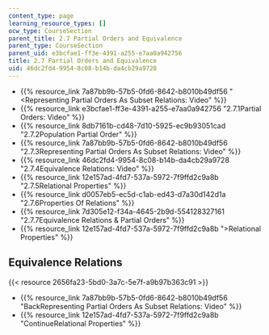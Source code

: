 ```yaml
---
content_type: page
learning_resource_types: []
ocw_type: CourseSection
parent_title: 2.7 Partial Orders and Equivalence
parent_type: CourseSection
parent_uid: e3bcfae1-ff3e-4391-a255-e7aa0a942756
title: 2.7 Partial Orders and Equivalence
uid: 46dc2fd4-9954-8c08-b14b-da4cb29a9728
---
```


*   {{% resource_link 7a87bb9b-57b5-0fd6-8642-b8010b49df56 "\<Representing Partial Orders As Subset Relations: Video" %}}
*   {{% resource_link e3bcfae1-ff3e-4391-a255-e7aa0a942756 "2.7.1Partial Orders: Video" %}}
*   {{% resource_link 8db7161b-cd48-7d10-5925-ec9b93051cad "2.7.2Population Partial Order" %}}
*   {{% resource_link 7a87bb9b-57b5-0fd6-8642-b8010b49df56 "2.7.3Representing Partial Orders As Subset Relations: Video" %}}
*   {{% resource_link 46dc2fd4-9954-8c08-b14b-da4cb29a9728 "2.7.4Equivalence Relations: Video" %}}
*   {{% resource_link 12e157ad-4fd7-537a-5972-7f9ffd2c9a8b "2.7.5Relational Properties" %}}
*   {{% resource_link d0057eb5-ec5d-c1ab-ed43-d7a30d142d1a "2.7.6Properties Of Relations" %}}
*   {{% resource_link 7d305e12-f34a-4645-2b9d-554128327161 "2.7.7Equivalence Relations & Partial Orders" %}}
*   {{% resource_link 12e157ad-4fd7-537a-5972-7f9ffd2c9a8b "\>Relational Properties" %}}

Equivalence Relations
---------------------

{{< resource 2656fa23-5bd0-3a7c-5e7f-a9b97b363c91 >}}

*   {{% resource_link 7a87bb9b-57b5-0fd6-8642-b8010b49df56 "BackRepresenting Partial Orders As Subset Relations: Video" %}}
*   {{% resource_link 12e157ad-4fd7-537a-5972-7f9ffd2c9a8b "ContinueRelational Properties" %}}